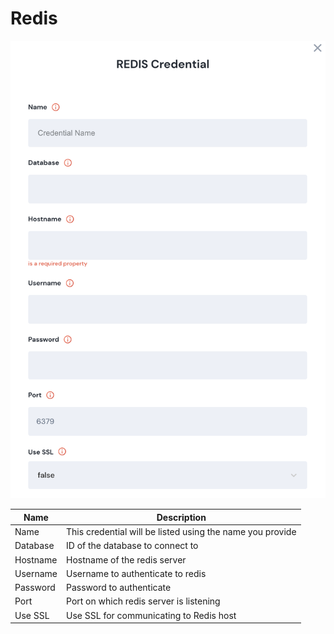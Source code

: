 # Redis

![Information needed to onboard REDIS connector](<../../.gitbook/assets/Screen Shot 2022-06-14 at 6.36.20 PM.png>)

| Name     | Description                                               |
| -------- | --------------------------------------------------------- |
| Name     | This credential will be listed using the name you provide |
| Database | ID of the database to connect to                          |
| Hostname | Hostname of the redis server                              |
| Username | Username to authenticate to redis                         |
| Password | Password to authenticate                                  |
| Port     | Port on which redis server is listening                   |
| Use SSL  | Use SSL for communicating to Redis host                   |
